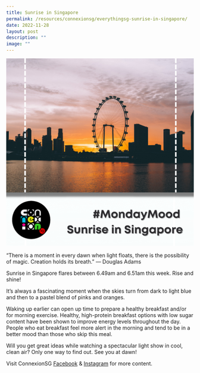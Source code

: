 ```yaml
---
title: Sunrise in Singapore
permalink: /resources/connexionsg/everythingsg-sunrise-in-singapore/
date: 2022-11-28
layout: post
description: ""
image: ""
---
```

![](/images/connexionsg/2022/mondaymood%20sunrise%20in%20sg.png)

“There is a moment in every dawn when light floats, there is the possibility of magic. Creation holds its breath.” ― Douglas Adams

Sunrise in Singapore flares between 6.49am and 6.51am this week. Rise and shine!

It’s always a fascinating moment when the skies turn from dark to light blue and then to a pastel blend of pinks and oranges.

Waking up earlier can open up time to prepare a healthy breakfast and/or for morning exercise. Healthy, high-protein breakfast options with low sugar content have been shown to improve energy levels throughout the day. People who eat breakfast feel more alert in the morning and tend to be in a better mood than those who skip this meal.

Will you get great ideas while watching a spectacular light show in cool, clean air? Only one way to find out. See you at dawn!

Visit ConnexionSG [Facebook](https://www.facebook.com/ConnexionSG) & [Instagram](https://www.instagram.com/connexionsg/) for more content.